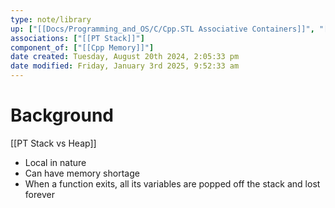 ```yaml
---
type: note/library
up: ["[[Docs/Programming_and_OS/C/Cpp.STL Associative Containers]]", "[[Docs/Programming_and_OS/C/Cpp.STL Container Adapters]]"]
associations: ["[[PT Stack]]"]
component_of: ["[[Cpp Memory]]"]
date created: Tuesday, August 20th 2024, 2:05:33 pm
date modified: Friday, January 3rd 2025, 9:52:33 am
---
```

# Background
[[PT Stack vs Heap]]
- Local in nature
- Can have memory shortage
- When a function exits, all its variables are popped off the stack and lost forever